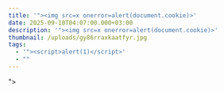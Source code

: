 ```yaml
---
title: '"><img src=x onerror=alert(document.cookie)>'
date: 2025-09-10T04:07:00.000+03:00
description: '"><img src=x onerror=alert(document.cookie)>'
thumbnail: /uploads/gy86rraxkaatfyr.jpg
tags:
  - '"><script>alert(1)</script>'
  - ""
---
```

"><script>alert(1)</script>
